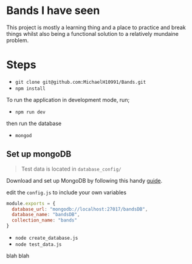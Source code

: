 # Bands I have seen

This project is mostly a learning thing and a place to practice and break things whilst also being a functional solution to a relatively mundaine problem.

# Steps

- `git clone git@github.com:MichaelH10991/Bands.git`
- `npm install`

To run the application in development mode, run;

- `npm run dev`

then run the database

- `mongod`

## Set up mongoDB

> Test data is located in `database_config/`

Download and set up MongoDB by following this handy [guide](https://treehouse.github.io/installation-guides/mac/mongo-mac.html).

edit the `config.js` to include your own variables

```javascript
module.exports = {
  database_url: "mongodb://localhost:27017/bandsDB",
  database_name: "bandsDB",
  collection_name: "bands"
}
```

- `node create_database.js`
- `node test_data.js`

blah blah

